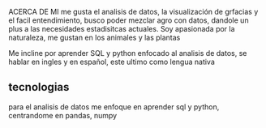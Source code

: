 ACERCA DE MI 
me gusta el analisis de datos, la visualización de grfacias y el facil entendimiento, busco poder mezclar agro con datos, dandole un plus a las necesidades estadisitcas actuales.
Soy apasionada por la naturaleza, me gustan en los animales y las plantas

Me incline por aprender SQL y python enfocado al analisis de datos, se hablar en ingles y en español, este ultimo como lengua nativa 


## tecnologias 
para el analisis de datos me enfoque en aprender sql y python, centrandome en pandas, numpy 